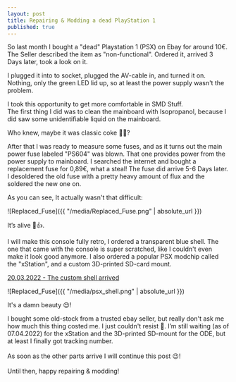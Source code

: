 ```yaml
---
layout: post
title: Repairing & Modding a dead PlayStation 1
published: true
---
```


So last month I bought a "dead" Playstation 1 (PSX) on Ebay for around 10€. The Seller described the item as "non-functional". Ordered it, arrived 3 Days later, took a look on it.

I plugged it into to socket, plugged the AV-cable in, and turned it on.
Nothing, only the green LED lid up, so at least the power supply wasn't the problem.

I took this opportunity to get more comfortable in SMD Stuff.  
The first thing I did was to clean the mainboard with Isopropanol, because I did saw some unidentifiable liquid on the mainboard.

Who knew, maybe it was classic coke 🤷‍♂️?

After that I was ready to measure some fuses, and as it turns out the main power fuse labeled "PS604" was blown. That one provides power from the power supply to mainboard. I searched the internet and bought a replacement fuse for 0,89€, what a steal! The fuse did arrive 5-6 Days later.    I desoldered the old fuse with a pretty heavy amount of flux and the soldered the new one on. 

As you can see, It actually wasn't that difficult:

![Replaced_Fuse]({{ "/media/Replaced_Fuse.png" | absolute_url }})

It’s alive 🤖👍.

I will make this console fully retro, I ordered a transparent blue shell. The one that came with the console is super scratched, like I couldn't even make it look good anymore.  I also ordered a popular PSX modchip called the "xStation", and a custom 3D-printed SD-card mount.

<u>20.03.2022 - The custom shell arrived </u>

![Replaced_Fuse]({{ "/media/psx_shell.png" | absolute_url }})

It's a damn beauty 😍!

I bought some old-stock from a trusted ebay seller, but really don't ask me how much this thing costed me. I just couldn't resist 😬.  I’m still waiting (as of 07.04.2022) for the xStation and the 3D-printed SD-mount for the ODE, but at least I finally got tracking number.  
<br>
As soon as the other parts arrive I will continue this post 😉!
<br>
<br>
Until then, happy repairing & modding!
